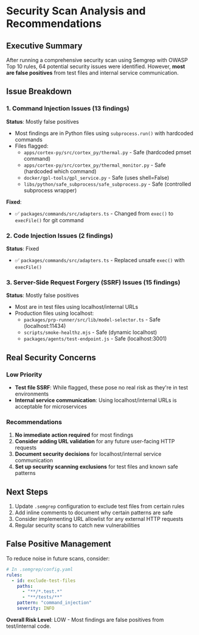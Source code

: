 # Security Scan Analysis and Recommendations

## Executive Summary

After running a comprehensive security scan using Semgrep with OWASP Top 10 rules, 64 potential security issues were identified. However, **most are false positives** from test files and internal service communication.

## Issue Breakdown

### 1. Command Injection Issues (13 findings)
**Status**: Mostly false positives
- Most findings are in Python files using `subprocess.run()` with hardcoded commands
- Files flagged:
  - `apps/cortex-py/src/cortex_py/thermal.py` - Safe (hardcoded pmset command)
  - `apps/cortex-py/src/cortex_py/thermal_monitor.py` - Safe (hardcoded which command)
  - `docker/gpl-tools/gpl_service.py` - Safe (uses shell=False)
  - `libs/python/safe_subprocess/safe_subprocess.py` - Safe (controlled subprocess wrapper)

**Fixed**:
- ✅ `packages/commands/src/adapters.ts` - Changed from `exec()` to `execFile()` for git command

### 2. Code Injection Issues (2 findings)
**Status**: Fixed
- ✅ `packages/commands/src/adapters.ts` - Replaced unsafe `exec()` with `execFile()`

### 3. Server-Side Request Forgery (SSRF) Issues (15 findings)
**Status**: Mostly false positives
- Most are in test files using localhost/internal URLs
- Production files using localhost:
  - `packages/prp-runner/src/lib/model-selector.ts` - Safe (localhost:11434)
  - `scripts/smoke-healthz.mjs` - Safe (dynamic localhost)
  - `packages/agents/test-endpoint.js` - Safe (localhost:3001)

## Real Security Concerns

### Low Priority
- **Test file SSRF**: While flagged, these pose no real risk as they're in test environments
- **Internal service communication**: Using localhost/internal URLs is acceptable for microservices

### Recommendations

1. **No immediate action required** for most findings
2. **Consider adding URL validation** for any future user-facing HTTP requests
3. **Document security decisions** for localhost/internal service communication
4. **Set up security scanning exclusions** for test files and known safe patterns

## Next Steps

1. Update `.semgrep` configuration to exclude test files from certain rules
2. Add inline comments to document why certain patterns are safe
3. Consider implementing URL allowlist for any external HTTP requests
4. Regular security scans to catch new vulnerabilities

## False Positive Management

To reduce noise in future scans, consider:
```yaml
# In .semgrep/config.yaml
rules:
  - id: exclude-test-files
    paths:
      - "**/*.test.*"
      - "**/tests/**"
    pattern: "command_injection"
    severity: INFO
```

**Overall Risk Level**: LOW - Most findings are false positives from test/internal code.